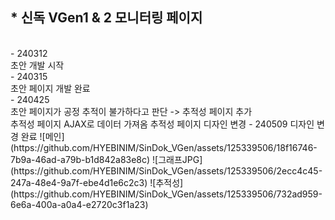 <h2>* 신독 VGen1 & 2 모니터링 페이지</h2><br>
- 240312<br>
초안 개발 시작<br>
- 240315<br>
초안 페이지 개발 완료<br>
- 240425<br>
초안 페이지가 공정 추적이 불가하다고 판단 -> 추적성 페이지 추가<br>
추적성 페이지 AJAX로 데이터 가져옴
추적성 페이지 디자인 변경
- 240509
디자인 변경 완료
![메인](https://github.com/HYEBINIM/SinDok_VGen/assets/125339506/18f16746-7b9a-46ad-a79b-b1d842a83e8c)
![그래프JPG](https://github.com/HYEBINIM/SinDok_VGen/assets/125339506/2ecc4c45-247a-48e4-9a7f-ebe4d1e6c2c3)
![추적성](https://github.com/HYEBINIM/SinDok_VGen/assets/125339506/732ad959-6e6a-400a-a0a4-e2720c3f1a23)
